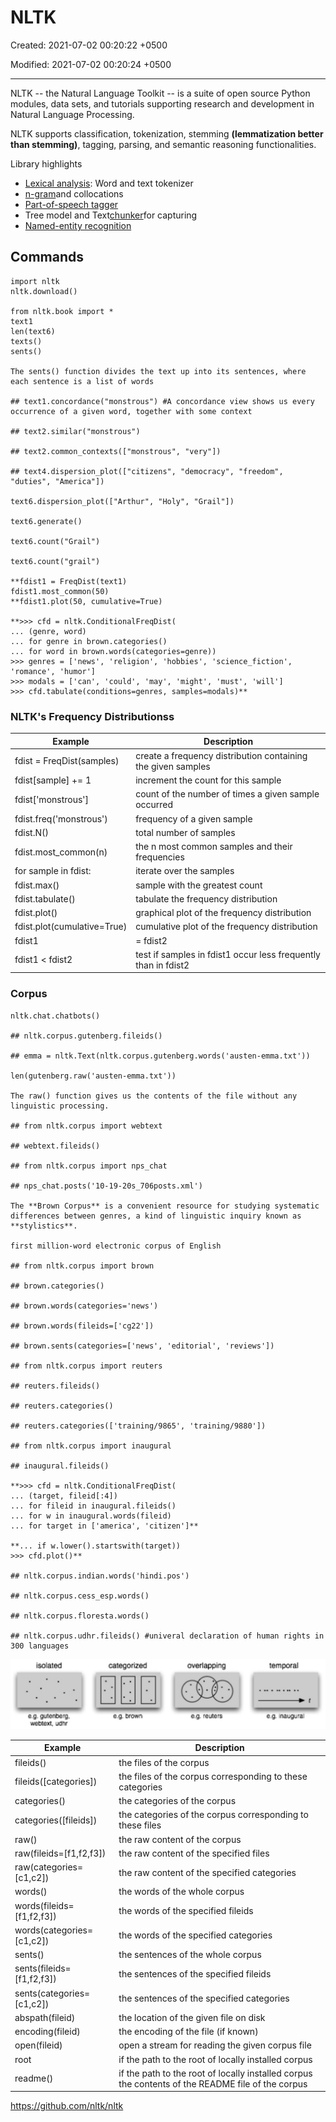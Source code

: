 # NLTK

Created: 2021-07-02 00:20:22 +0500

Modified: 2021-07-02 00:20:24 +0500

---

NLTK -- the Natural Language Toolkit -- is a suite of open source Python modules, data sets, and tutorials supporting research and development in Natural Language Processing.

NLTK supports classification, tokenization, stemming **(lemmatization better than stemming)**, tagging, parsing, and semantic reasoning functionalities.

Library highlights

- [Lexical analysis](https://en.wikipedia.org/wiki/Lexical_analysis): Word and text tokenizer
- [n-gram](https://en.wikipedia.org/wiki/N-gram)and collocations
- [Part-of-speech tagger](https://en.wikipedia.org/wiki/Part-of-speech_tagging)
- Tree model and Text[chunker](https://en.wikipedia.org/wiki/Chunking_(computational_linguistics))for capturing
- [Named-entity recognition](https://en.wikipedia.org/wiki/Named-entity_recognition)

## Commands

```
import nltk
nltk.download()

from nltk.book import *
text1
len(text6)
texts()
sents()

The sents() function divides the text up into its sentences, where each sentence is a list of words

## text1.concordance("monstrous") #A concordance view shows us every occurrence of a given word, together with some context

## text2.similar("monstrous")

## text2.common_contexts(["monstrous", "very"])

## text4.dispersion_plot(["citizens", "democracy", "freedom", "duties", "America"])

text6.dispersion_plot(["Arthur", "Holy", "Grail"])

text6.generate()

text6.count("Grail")

text6.count("grail")

**fdist1 = FreqDist(text1)
fdist1.most_common(50)
**fdist1.plot(50, cumulative=True)

**>>> cfd = nltk.ConditionalFreqDist(
... (genre, word)
... for genre in brown.categories()
... for word in brown.words(categories=genre))
>>> genres = ['news', 'religion', 'hobbies', 'science_fiction', 'romance', 'humor']
>>> modals = ['can', 'could', 'may', 'might', 'must', 'will']
>>> cfd.tabulate(conditions=genres, samples=modals)**

```

### NLTK's Frequency Distributionss

| **Example**                 | **Description**                                                |
|--------------------------|----------------------------------------------|
| fdist = FreqDist(samples)   | create a frequency distribution containing the given samples   |
| fdist[sample] += 1        | increment the count for this sample                            |
| fdist['monstrous']      | count of the number of times a given sample occurred           |
| fdist.freq('monstrous')   | frequency of a given sample                                    |
| fdist.N()                   | total number of samples                                        |
| fdist.most_common(n)        | the n most common samples and their frequencies                |
| for sample in fdist:        | iterate over the samples                                       |
| fdist.max()                 | sample with the greatest count                                 |
| fdist.tabulate()            | tabulate the frequency distribution                            |
| fdist.plot()                | graphical plot of the frequency distribution                   |
| fdist.plot(cumulative=True) | cumulative plot of the frequency distribution                  |
| fdist1 |= fdist2           | update fdist1 with counts from fdist2                          |
| fdist1 < fdist2            | test if samples in fdist1 occur less frequently than in fdist2 |

### Corpus

```
nltk.chat.chatbots()

## nltk.corpus.gutenberg.fileids()

## emma = nltk.Text(nltk.corpus.gutenberg.words('austen-emma.txt'))

len(gutenberg.raw('austen-emma.txt'))

The raw() function gives us the contents of the file without any linguistic processing.

## from nltk.corpus import webtext

## webtext.fileids()

## from nltk.corpus import nps_chat

## nps_chat.posts('10-19-20s_706posts.xml')

The **Brown Corpus** is a convenient resource for studying systematic differences between genres, a kind of linguistic inquiry known as **stylistics**.

first million-word electronic corpus of English

## from nltk.corpus import brown

## brown.categories()

## brown.words(categories='news')

## brown.words(fileids=['cg22'])

## brown.sents(categories=['news', 'editorial', 'reviews'])

## from nltk.corpus import reuters

## reuters.fileids()

## reuters.categories()

## reuters.categories(['training/9865', 'training/9880'])

## from nltk.corpus import inaugural

## inaugural.fileids()

**>>> cfd = nltk.ConditionalFreqDist(
... (target, fileid[:4])
... for fileid in inaugural.fileids()
... for w in inaugural.words(fileid)
... for target in ['america', 'citizen']**

**... if w.lower().startswith(target))
>>> cfd.plot()**

## nltk.corpus.indian.words('hindi.pos')

## nltk.corpus.cess_esp.words()

## nltk.corpus.floresta.words()

## nltk.corpus.udhr.fileids() #univeral declaration of human rights in 300 languages
```

![image](media/NLP_NLTK-image1.jpeg)

| **Example**                 | **Description**                                                                                   |
|------------------------|------------------------------------------------|
| fileids()                   | the files of the corpus                                                                           |
| fileids([categories])     | the files of the corpus corresponding to these categories                                         |
| categories()                | the categories of the corpus                                                                      |
| categories([fileids])     | the categories of the corpus corresponding to these files                                         |
| raw()                       | the raw content of the corpus                                                                     |
| raw(fileids=[f1,f2,f3])   | the raw content of the specified files                                                            |
| raw(categories=[c1,c2])   | the raw content of the specified categories                                                       |
| words()                     | the words of the whole corpus                                                                     |
| words(fileids=[f1,f2,f3]) | the words of the specified fileids                                                                |
| words(categories=[c1,c2]) | the words of the specified categories                                                             |
| sents()                     | the sentences of the whole corpus                                                                 |
| sents(fileids=[f1,f2,f3]) | the sentences of the specified fileids                                                            |
| sents(categories=[c1,c2]) | the sentences of the specified categories                                                         |
| abspath(fileid)             | the location of the given file on disk                                                            |
| encoding(fileid)            | the encoding of the file (if known)                                                               |
| open(fileid)                | open a stream for reading the given corpus file                                                   |
| root                        | if the path to the root of locally installed corpus                                               |
| readme()                    | if the path to the root of locally installed corpus the contents of the README file of the corpus |

<https://github.com/nltk/nltk>
